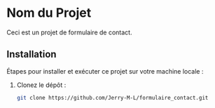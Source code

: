 # Nom du Projet

Ceci est un projet de formulaire de contact.

## Installation

Étapes pour installer et exécuter ce projet sur votre machine locale :
1. Clonez le dépôt :
   ```bash
   git clone https://github.com/Jerry-M-L/formulaire_contact.git 
   